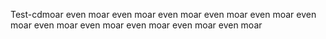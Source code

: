 Test-cdmoar
even moar
even moar
even moar
even moar
even moar
even moar
even moar
even moar
even moar
even moar
even moar
